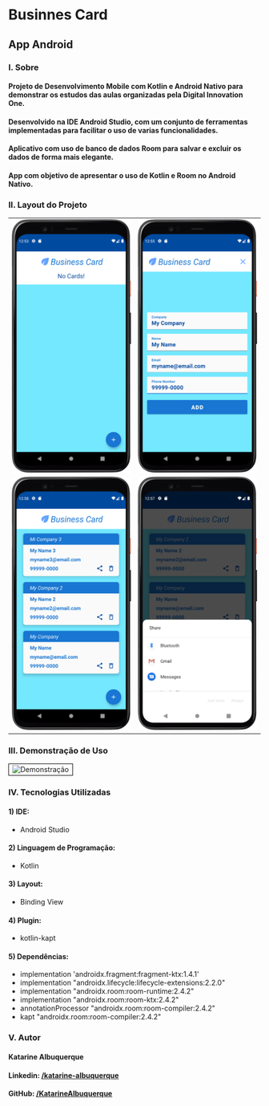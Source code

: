 # Businnes Card
## App Android

### I. Sobre

#### Projeto de Desenvolvimento Mobile com Kotlin e Android Nativo para demonstrar os estudos das aulas organizadas pela Digital Innovation One.

#### Desenvolvido na IDE Android Studio, com um conjunto de ferramentas implementadas para facilitar o uso de varias funcionalidades.

#### Aplicativo com uso de banco de dados Room para salvar e excluir os dados de forma mais elegante.

#### App com objetivo de apresentar o uso de Kotlin e Room no Android Nativo.  

### II. Layout do Projeto

<table>
    <tr>
        <td width="260"><img src="./images/img1.png" alt="Tela Inicial" width="100%" /></td>
        <td width="260"><img src="./images/img2.png" alt="Tela de Cadastro" width="100%" /></td>
    </tr>
    <tr>
        <td width="260"><img src="./images/img3.png" alt="Lista de Cards" width="100%" /></td>
        <td width="260"><img src="./images/img4.png" alt="Compartilhar" width="100%" /></td>
    </tr>
</table>


### III. Demonstração de Uso

<table width="100%">
    <tr>
        <td style="border: 1px solid #000">
            <img  src="./images/video.gif" alt="Demonstração" width="100%" />
        </td>
    </tr>
</table>

### IV. Tecnologias Utilizadas
#### 1) IDE:
* Android Studio
#### 2) Linguagem de Programação:
* Kotlin
#### 3) Layout:
* Binding View
#### 4) Plugin:
* kotlin-kapt
#### 5) Dependências:
* implementation 'androidx.fragment:fragment-ktx:1.4.1'
* implementation "androidx.lifecycle:lifecycle-extensions:2.2.0"
* implementation "androidx.room:room-runtime:2.4.2"
* implementation "androidx.room:room-ktx:2.4.2"
* annotationProcessor "androidx.room:room-compiler:2.4.2"
* kapt "androidx.room:room-compiler:2.4.2"

### V. Autor
#### Katarine Albuquerque
#### Linkedin: <a href="https://www.linkedin.com/in/katarine-albuquerque/">/katarine-albuquerque</a>
#### GitHub: <a href="https://github.com/KatarineAlbuquerque">/KatarineAlbuquerque</a>
